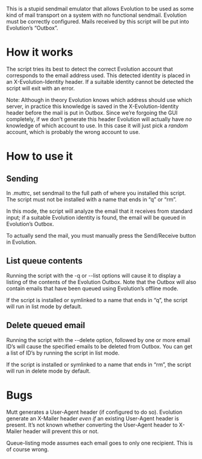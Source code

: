 This is a stupid sendmail emulator that allows Evolution to be used as some kind of mail transport on a system with no functional sendmail.
Evolution must be correctly configured.
Mails received by this script will be put into Evolution’s “Outbox”.

How it works
============

The script tries its best to detect the correct Evolution account that corresponds to the email address used.
This detected identity is placed in an X-Evolution-Identity header.
If a suitable identity cannot be detected the script will exit with an error.

Note:
Although in theory Evolution knows which address should use which server,
in practice this knowledge is saved in the X-Evolution-Identity header before the mail is put in Outbox.
Since we’re forgoing the GUI completely,
if we don’t generate this header Evolution will actually have *no* knowledge of which account to use.
In this case it will just pick a *random* account,
which is probably the wrong account to use.


How to use it
=============

Sending
-------

In .muttrc, set sendmail to the full path of where you installed this script.
The script must not be installed with a name that ends in “q” or “rm”.

In this mode, the script will analyze the email that it receives from standard input;
if a suitable Evolution identity is found,
the email will be queued in Evolution’s Outbox.

To actually send the mail, you must manually press the Send/Receive button in Evolution.

List queue contents
-------------------

Running the script with the -q or --list options will cause it to display a listing of the contents of the Evolution Outbox.
Note that the Outbox will also contain emails that have been queued using Evolution’s offline mode.

If the script is installed or symlinked to a name that ends in “q”, the script will run in list mode by default.

Delete queued email
-------------------

Running the script with the --delete option, followed by one or more email ID’s will cause the specified emails to be deleted from Outbox.
You can get a list of ID’s by running the script in list mode.

If the script is installed or symlinked to a name that ends in “rm”, the script will run in delete mode by default.


Bugs
====

Mutt generates a User-Agent header (if configured to do so).
Evolution generate an X-Mailer header *even if* an existing User-Agent header is present.
It’s not known whether converting the User-Agent header to X-Mailer header will prevent this or not.

Queue-listing mode assumes each email goes to only one recipient.
This is of course wrong.
